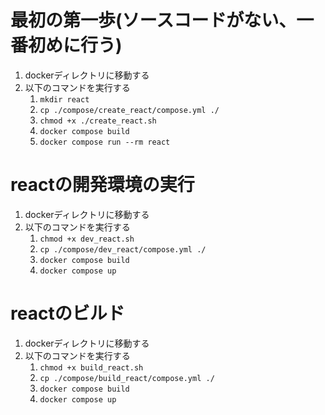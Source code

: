 # 最初の第一歩(ソースコードがない、一番初めに行う)
1. dockerディレクトリに移動する
1. 以下のコマンドを実行する
    1. `mkdir react`
    1. `cp ./compose/create_react/compose.yml ./`
    1. `chmod +x ./create_react.sh`
    1. `docker compose build`
    1. `docker compose run --rm react`

# reactの開発環境の実行
1. dockerディレクトリに移動する
1. 以下のコマンドを実行する
    1. `chmod +x dev_react.sh`
    1. `cp ./compose/dev_react/compose.yml ./`
    1. `docker compose build`
    1. `docker compose up`

# reactのビルド
1. dockerディレクトリに移動する
1. 以下のコマンドを実行する
    1. `chmod +x build_react.sh`
    1. `cp ./compose/build_react/compose.yml ./`
    1. `docker compose build`
    1. `docker compose up`